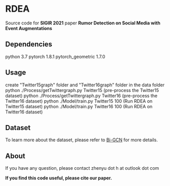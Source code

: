 # RDEA
Source code for **SIGIR 2021** paper **Rumor Detection on Social Media with Event Augmentations**

## Dependencies
python 3.7
pytorch 1.8.1
pytorch_geometric 1.7.0

## Usage
create "Twitter15graph" folder and "Twitter16graph" folder in the data folder
python ./Process/getTwittergraph.py Twitter15 (pre-process the Twitter15 dataset)
python ./Process/getTwittergraph.py Twitter16 (pre-process the Twitter16 dataset)
python ./Model/train.py Twitter15 100 (Run RDEA on Twitter15 dataset)
python ./Model/train.py Twitter16 100 (Run RDEA on Twitter16 dataset)

## Dataset
To learn more about the dataset, please refer to [Bi-GCN](https://github.com/TianBian95/BiGCN) for more details.

## About
If you have any question, please contact zhenyu dot h at outlook dot com 

**If you find this code useful, please cite our paper.**



